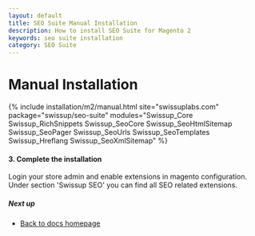 ```yaml
---
layout: default
title: SEO Suite Manual Installation
description: How to install SEO Suite for Magento 2
keywords: seo suite installation
category: SEO Suite
---
```


# Manual Installation

{% include installation/m2/manual.html site="swissuplabs.com" package="swissup/seo-suite" modules="Swissup_Core Swissup_RichSnippets Swissup_SeoCore Swissup_SeoHtmlSitemap Swissup_SeoPager Swissup_SeoUrls Swissup_SeoTemplates Swissup_Hreflang Swissup_SeoXmlSitemap" %}

#### 3. Complete the installation

Login your store admin and enable extensions in magento configuration. Under section 'Swissup SEO' you can find all SEO related extensions.

##### Next up

 -  [Back to docs homepage](/m2/extensions/seo-suite)
